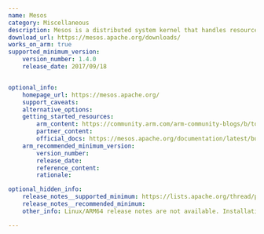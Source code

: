 ```yaml
---
name: Mesos
category: Miscellaneous
description: Mesos is a distributed system kernel that handles resource management and abstraction, enabling scalable, flexible operations and container orchestration in large data centers and cloud infrastructures.
download_url: https://mesos.apache.org/downloads/ 
works_on_arm: true
supported_minimum_version:
    version_number: 1.4.0
    release_date: 2017/09/18


optional_info:
    homepage_url: https://mesos.apache.org/
    support_caveats:
    alternative_options:
    getting_started_resources:
        arm_content: https://community.arm.com/arm-community-blogs/b/tools-software-ides-blog/posts/deploying-mesos-and-marathon-on-an-arm-cluster
        partner_content: 
        official_docs: https://mesos.apache.org/documentation/latest/building/
    arm_recommended_minimum_version:
        version_number:
        release_date:
        reference_content:
        rationale: 

optional_hidden_info:
    release_notes__supported_minimum: https://lists.apache.org/thread/pfzrgj4932v0hltrdmv3s56zbyp29fc7
    release_notes__recommended_minimum:
    other_info: Linux/ARM64 release notes are not available. Installation and testing are done via the tar archive [1.4.0](https://archive.apache.org/dist/mesos/1.4.0/)

---
```

